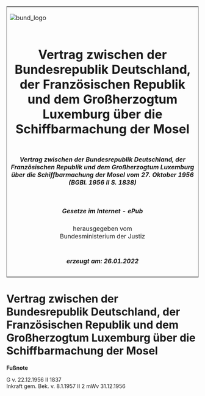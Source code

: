 <span id="DECKBLATT.html"></span>

<table border="0" frame="border" width="100%">

<tr valign="top">

<td align="left">

![bund\_logo](BfJ_2021_Web_de_de.gif)

</td>

<td align="right">

 

</td>

</tr>

<tr align="center" valign="middle">

<td colspan="2">

# Vertrag zwischen der Bundesrepublik Deutschland, der Französischen Republik und dem Großherzogtum Luxemburg über die Schiffbarmachung der Mosel

</td>

</tr>

<tr align="center" valign="middle">

<td colspan="2">

##### Vertrag zwischen der Bundesrepublik Deutschland, der Französischen Republik und dem Großherzogtum Luxemburg über die Schiffbarmachung der Mosel vom 27. Oktober 1956 (BGBl. 1956 II S. 1838)

</td>

</tr>

<tr align="center" valign="middle">

<td colspan="2">

  
  

##### Gesetze im Internet - ePub  
  
herausgegeben vom  
Bundesministerium der Justiz

</td>

</tr>

<tr align="center" valign="bottom">

<td colspan="2">

  
  

##### erzeugt am: 26.01.2022

</td>

</tr>

</table>

<span id="BJNR218380956.html"></span>

# Vertrag zwischen der Bundesrepublik Deutschland, der Französischen Republik und dem Großherzogtum Luxemburg über die Schiffbarmachung der Mosel

<div>

  
**Fußnote**

<div class="jnhtml">

<div>

<div class="jurAbsatz">

G v. 22.12.1956 II 1837  
Inkraft gem. Bek. v. 8.1.1957 II 2 mWv 31.12.1956

</div>

</div>

</div>

</div>
